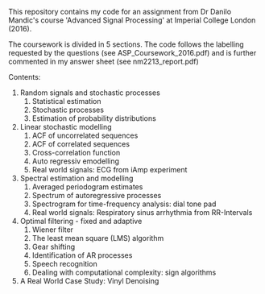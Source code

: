 This repository contains my code for an assignment from Dr Danilo Mandic's
course 'Advanced Signal Processing' at Imperial College London (2016).

The coursework is divided in 5 sections. The code follows the labelling
requested by the questions (see ASP_Coursework_2016.pdf) and is further
commented in my answer sheet (see nm2213_report.pdf)

Contents:
1. Random signals and stochastic processes
   1. Statistical estimation
   1. Stochastic processes
   1. Estimation of probability distributions
1. Linear stochastic modelling
   1. ACF of uncorrelated sequences
   1. ACF of correlated sequences
   1. Cross-correlation function
   1. Auto regressiv emodelling
   1. Real world signals: ECG from iAmp experiment
1. Spectral estimation and modelling
   1. Averaged periodogram estimates
   1. Spectrum of autoregressive processes
   1. Spectrogram for time-frequency analysis: dial tone pad
   1. Real world signals: Respiratory sinus arrhythmia from RR-Intervals
1. Optimal filtering - fixed and adaptive
   1. Wiener filter
   1. The least mean square (LMS) algorithm
   1. Gear shifting
   1. Identification of AR processes
   1. Speech recognition
   1. Dealing with computational complexity: sign algorithms
1. A Real World Case Study: Vinyl Denoising
